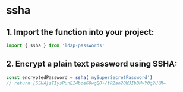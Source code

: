# ssha

## 1. Import the function into your project:
```ts
import { ssha } from 'ldap-passwords'
```

## 2. Encrypt a plain text password using SSHA:
```ts
const encryptedPassword = ssha('mySuperSecretPassword')
// return {SSHA}sTIysPunEI4boe6OwgQO+/tRZao2OWJIbDMvY0g2UlM=
```
